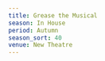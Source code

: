 ```yaml
---
title: Grease the Musical
season: In House
period: Autumn
season_sort: 40
venue: New Theatre
---
```



